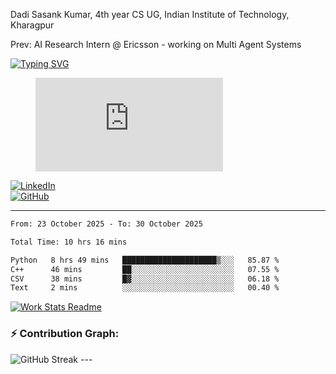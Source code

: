 Dadi Sasank Kumar, 4th year CS UG,
Indian Institute of Technology, Kharagpur

Prev: AI Research Intern @ Ericsson -  working on Multi Agent Systems


[![Typing SVG](https://readme-typing-svg.herokuapp.com?font=Fira+Code&color=%2336BCF7&lines=Hi+there!+%F0%9F%91%8B;I+am+a+Computer+Science+Undergrad+at+IIT+Kharagpur;Thankyou+for+visiting+my+github+profile)](https://github.com/sesiii)


<figure><embed src="https://wakatime.com/share/@81d5e6c4-c575-43e6-9a9e-85ed25517f53/42cf003a-18dd-42ef-bded-df01146821f2.svg"></embed></figure>


[![LinkedIn](https://img.shields.io/badge/LinkedIn-0077B5?style=for-the-badge&logo=linkedin&logoColor=white)](https://www.linkedin.com/in/sesidadi)  
[![GitHub](https://img.shields.io/badge/GitHub-181717?style=for-the-badge&logo=github&logoColor=white)](https://github.com/sesiii)



---
<!--START_SECTION:waka-->

```txt
From: 23 October 2025 - To: 30 October 2025

Total Time: 10 hrs 16 mins

Python   8 hrs 49 mins   █████████████████████▒░░░   85.87 %
C++      46 mins         ██░░░░░░░░░░░░░░░░░░░░░░░   07.55 %
CSV      38 mins         █▓░░░░░░░░░░░░░░░░░░░░░░░   06.18 %
Text     2 mins          ░░░░░░░░░░░░░░░░░░░░░░░░░   00.40 %
```

<!--END_SECTION:waka-->


[![Work Stats Readme](https://github.com/sesiii/sesiii/actions/workflows/main.yml/badge.svg)](https://github.com/sesiii/sesiii/actions/workflows/main.yml)

### ⚡ Contribution Graph:

<img src="https://streak-stats.demolab.com/?user=sesiii&theme=radical" alt="GitHub Streak" />
---
